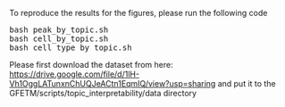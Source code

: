 To reproduce the results for the figures, please run the following code
<pre>
bash peak_by_topic.sh
bash cell_by_topic.sh
bash cell_type_by_topic.sh
</pre>
Please first download the dataset from here: https://drive.google.com/file/d/1lH-Vh1OggLATunxnChUQJeACtn1EqmIQ/view?usp=sharing and put it to the GFETM/scripts/topic_interpretability/data directory
